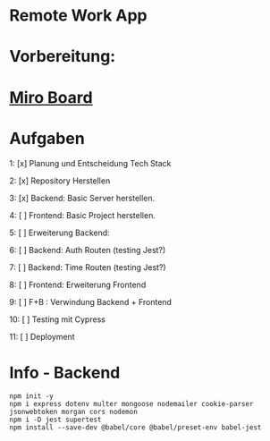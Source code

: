# Remote Work App

# Vorbereitung:

# [Miro Board](https://miro.com/app/board/uXjVKvkp0IU=/)

# Aufgaben

1: [x] Planung und Entscheidung Tech Stack

2: [x] Repository Herstellen

3: [x] Backend: Basic Server herstellen.

4: [ ] Frontend: Basic Project herstellen.

5: [ ] Erweiterung Backend:

6: [ ] Backend: Auth Routen (testing Jest?)

7: [ ] Backend: Time Routen (testing Jest?)

8: [ ] Frontend: Erweiterung Frontend

9: [ ] F+B : Verwindung Backend + Frontend

10: [ ] Testing mit Cypress

11: [ ] Deployment


# Info - Backend

```
npm init -y
npm i express dotenv multer mongoose nodemailer cookie-parser jsonwebtoken morgan cors nodemon
npm i -D jest supertest
npm install --save-dev @babel/core @babel/preset-env babel-jest

```
